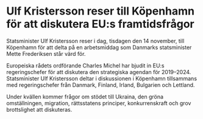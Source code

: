 # Ulf Kristersson reser till Köpenhamn för att diskutera EU:s framtidsfrågor

Statsminister Ulf Kristersson reser i dag, tisdagen den 14 november, till Köpenhamn för att delta på en arbetsmiddag som Danmarks statsminister Mette Frederiksen står värd för.

Europeiska rådets ordförande Charles Michel har bjudit in EU:s regeringschefer för att diskutera den strategiska agendan för 2019–2024. Statsminister Ulf Kristersson deltar i diskussionen i Köpenhamn tillsammans med regeringschefer från Danmark, Finland, Irland, Bulgarien och Lettland.

Under kvällen kommer frågor om stödet till Ukraina, den gröna omställningen, migration, rättsstatens principer, konkurrenskraft och grov brottslighet att diskuteras.
